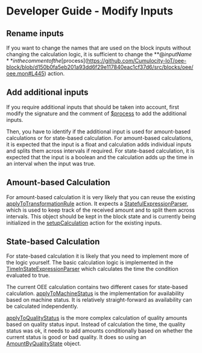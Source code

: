 # Developer Guide - Modify Inputs

## Rename inputs
If you want to change the names that are used on the block inputs without changing the calculation logic, it is sufficient to change the **@$inputName** in the comment of the [$process](https://github.com/Cumulocity-IoT/oee-block/blob/d150b0fa5eb201a93dd6f29e117840eac1cf37d6/src/blocks/oee/oee.mon#L445) action.

## Add additional inputs
If you require additional inputs that should be taken into account, first modify the signature and the comment of [$process](https://github.com/Cumulocity-IoT/oee-block/blob/d150b0fa5eb201a93dd6f29e117840eac1cf37d6/src/blocks/oee/oee.mon#L445) to add the additional inputs.

Then, you have to identify if the additional input is used for amount-based calculations or for state-based calculation. For amount-based calculations, it is expected that the input is a float and calculation adds individual inputs and splits them across intervals if required. For state-based calculation, it is expected that the input is a boolean and the calculation adds up the time in an interval when the input was true.

## Amount-based Calculation
For amount-based calculation it is very likely that you can reuse the existing  [applyToTransformationRule](https://github.com/Cumulocity-IoT/oee-block/blob/d150b0fa5eb201a93dd6f29e117840eac1cf37d6/src/blocks/oee/oee.mon#L229) action. It expects a [StatefulExpressionParser](https://github.com/Cumulocity-IoT/oee-block/blob/d150b0fa5eb201a93dd6f29e117840eac1cf37d6/src/eventdefinitions/ExpressionParser.mon#L406), which is used to keep track of the received amount and to split them across intervals. This object should be kept in the block state and is currently being initialized in the [setupCalculation](https://github.com/Cumulocity-IoT/oee-block/blob/d150b0fa5eb201a93dd6f29e117840eac1cf37d6/src/blocks/oee/oee.mon#L124) action for the existing inputs. 

## State-based Calculation
For state-based calculation it is likely that you need to implement more of the logic yourself. The basic calculation logic is implemented in the [TimeInStateExpressionParser](https://github.com/Cumulocity-IoT/oee-block/blob/d150b0fa5eb201a93dd6f29e117840eac1cf37d6/src/eventdefinitions/ExpressionParser.mon#L360) which calculates the time the condition evaluated to true.

The current OEE calculation contains two different cases for state-based calculation. [applyToMachineStatus](https://github.com/Cumulocity-IoT/oee-block/blob/d150b0fa5eb201a93dd6f29e117840eac1cf37d6/src/blocks/oee/oee.mon#L173) is the implementation for availability based on machine status. It is relatively straight-forward as availability can be calculated independently.

[applyToQualityStatus](https://github.com/Cumulocity-IoT/oee-block/blob/d150b0fa5eb201a93dd6f29e117840eac1cf37d6/src/blocks/oee/oee.mon#L204) is the more complex calculation of quality amounts based on quality status input. Instead of calculation the time, the quality status was ok, it needs to add amounts conditionally based on whether the current status is good or bad quality. It does so using an [AmountByQualityState](https://github.com/Cumulocity-IoT/oee-block/blob/d150b0fa5eb201a93dd6f29e117840eac1cf37d6/src/eventdefinitions/ExpressionParser.mon#L451) object.